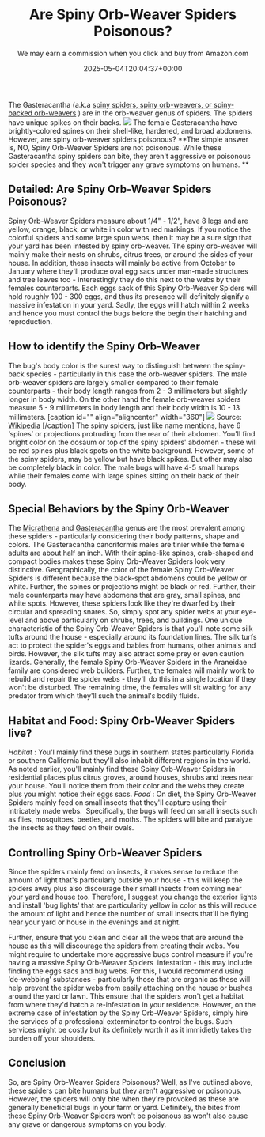 ﻿---
author: We may earn a commission when you click and buy from Amazon.com
layout: post
title: Are Spiny Orb-Weaver Spiders Poisonous?
date: '2025-05-04T20:04:37+00:00'
categories:
- Guide
- Spiders
tags: []
slug: /are-spiny-orb-weaver-spiders-poisonous/
lastmod: 2025-05-07T12:21:23+03:00
---

The Gasteracantha (a.k.a
[spiny spiders, spiny orb-weavers, or spiny-backed orb-weavers](https://en.wikipedia.org/wiki/Spiny_orb-weaver)
) are in the orb-weaver genus of spiders. The spiders have unique spikes on their backs.
![](/assets/img/img/)
The female Gasteracantha have brightly-colored spines on their shell-like, hardened, and broad abdomens. However, are spiny orb-weaver spiders poisonous?
**The simple answer is, NO, Spiny Orb-Weaver Spiders are not poisonous. While these Gasteracantha spiny spiders can bite, they aren't aggressive or poisonous spider species and they won't trigger any grave symptoms on humans. **
## Detailed: Are Spiny Orb-Weaver Spiders Poisonous?
Spiny Orb-Weaver Spiders measure about 1/4" - 1/2", have 8 legs and are yellow, orange, black, or white in color with red markings. If you notice the colorful spiders and some large spun webs, then it may be a sure sign that your yard has been infested by spiny orb-weaver.
The spiny orb-weaver will mainly make their nests on shrubs, citrus trees, or around the sides of your house. In addition, these insects will mainly be active from October to January where they'll produce oval egg sacs under man-made structures and tree leaves too - interestingly they do this next to the webs by their females counterparts.
Each eggs sack of this Spiny Orb-Weaver Spiders will hold roughly 100 - 300 eggs, and thus its presence will definitely signify a massive infestation in your yard. Sadly, the eggs will hatch within 2 weeks and hence you must control the bugs before the begin their hatching and reproduction.

## How to identify the Spiny Orb-Weaver
The bug's body color is the surest way to distinguish between the spiny-back species - particularly in this case the orb-weaver spiders.
The male orb-weaver spiders are largely smaller compared to their female counterparts - their body length ranges from 2 - 3 millimeters but slightly longer in body width. On the other hand the female orb-weaver spiders measure 5 - 9 millimeters in body length and their body width is 10 - 13 millimeters.
[caption id="" align="aligncenter" width="360"]
![](/assets/img/20111029_DSC_0030_%2810191378843%29.jpg/360px-20111029_DSC_0030_%2810191378843%29.jpg)
Source:
[Wikipedia](https://en.wikipedia.org/wiki/Spiny_orb-weaver)
[/caption]
The spiny spiders, just like name mentions, have 6 ‘spines’ or projections protruding from the rear of their abdomen. You'll find bright color on the dosaum or top of the spiny spiders' abdomen - these will be red spines plus black spots on the white background.
However, some of the spiny spiders, may be yellow but have black spikes. But other may also be completely black in color. The male bugs will have 4-5 small humps while their females come with large spines sitting on their back of their body.
## Special Behaviors by the Spiny Orb-Weaver
The
[Micrathena](https://www.insectidentification.org/insect-description.asp?identification=Spined-Micrathena-Spider)
and
[Gasteracantha](http://entnemdept.ufl.edu/creatures/beneficial/g_cancriformis.htm)
genus are the most prevalent among these spiders - particularly considering their body patterns, shape and colors. The Gasteracantha cancriformis males are tinier while the female adults are about half an inch.
With their spine-like spines, crab-shaped and compact bodies makes these Spiny Orb-Weaver Spiders look very distinctive. Geographically, the color of the female Spiny Orb-Weaver Spiders is different because the black-spot abdomens could be yellow or white.
Further, the spines or projections might be black or red. Further, their male counterparts may have abdomens that are gray, small spines, and white spots. However, these spiders look like they're dwarfed by their circular and spreading snares. So, simply spot any spider webs at your eye-level and above particularly on shrubs, trees, and buildings.
One unique characteristic of the Spiny Orb-Weaver Spiders is that you'll note some silk tufts around the house - especially around its foundation lines. The silk turfs act to protect the spider's eggs and babies from humans, other animals and birds. However, the silk tufts may also attract some prey or even caution lizards.
Generally, the female Spiny Orb-Weaver Spiders in the Araneidae family are considered web builders. Further, the females will mainly work to rebuild and repair the spider webs - they'll do this in a single location if they won't be disturbed. The remaining time, the females will sit waiting for any predator from which they'll such the animal's bodily fluids.
## Habitat and Food: Spiny Orb-Weaver Spiders live?
*Habitat*
: You'l mainly find these bugs in southern states particularly Florida or southern California but they'll also inhabit different regions in the world.
As noted earlier, you'll mainly find these Spiny Orb-Weaver Spiders in residential places plus citrus groves, around houses, shrubs and trees near your house. You'll notice them from their color and the webs they create plus you might notice their eggs sacs.
*Food*
: On diet, the Spiny Orb-Weaver Spiders mainly feed on small insects that they'll capture using their intricately made webs.  Specifically, the bugs will feed on small insects such as flies, mosquitoes, beetles, and moths. The spiders will bite and paralyze the insects as they feed on their ovals.
## Controlling Spiny Orb-Weaver Spiders
Since the spiders mainly feed on insects, it makes sense to reduce the amount of light that's particularly outside your house - this will keep the spiders away plus also discourage their small insects from coming near your yard and house too.
Therefore, I suggest you change the exterior lights and install 'bug lights' that are particularity yellow in color as this will reduce the amount of light and hence the number of small insects that'll be flying near your yard or house in the evenings and at night.

Further, ensure that you clean and clear all the webs that are around the house as this will discourage the spiders from creating their webs. You might require to undertake more aggressive bugs control measure if you're having a massive Spiny Orb-Weaver Spiders  infestation - this may include finding the eggs sacs and bug webs.
For this, I would recommend using ‘de-webbing’ substances - particularly those that are organic as these will help prevent the spider webs from easily attaching on the house or bushes around the yard or lawn. This ensure that the spiders won't get a habitat from where they'd hatch a re-infestation in your residence.
However, on the extreme case of infestation by the Spiny Orb-Weaver Spiders, simply hire the services of a professional exterminator to control the bugs. Such services might be costly but its definitely worth it as it immidietly takes the burden off your shoulders.
## Conclusion
So, are Spiny Orb-Weaver Spiders Poisonous? Well, as I've outlined above, these spiders can bite humans but they aren't aggressive or poisonous. However, the spiders will only bite when they're provoked as these are generally beneficial bugs in your farm or yard.
Definitely, the bites from these Spiny Orb-Weaver Spiders won't be poisonous as won't also cause any grave or dangerous symptoms on you body.